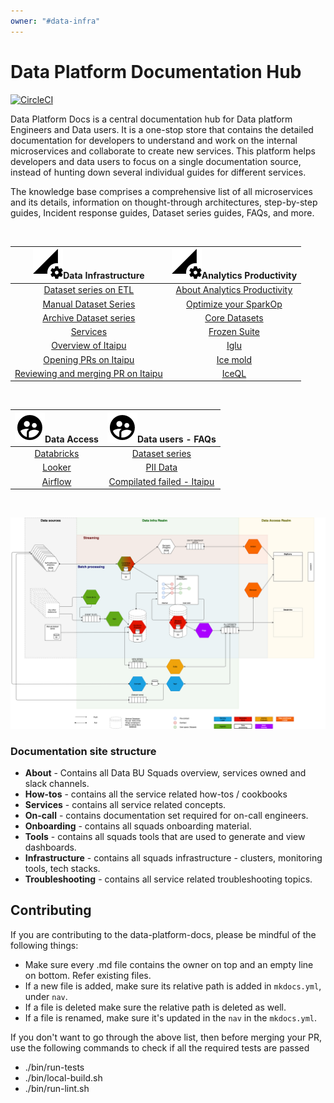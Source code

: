```yaml
---
owner: "#data-infra"
---
```


# Data Platform Documentation Hub

[![CircleCI](https://circleci.com/gh/nubank/data-platform-docs.svg?style=svg&circle-token=0d7949cdca982ceb84320b0184c1f529d52df53e)](https://circleci.com/gh/nubank/data-platform-docs)

Data Platform Docs is a central documentation hub for Data platform Engineers and Data users. It is a one-stop store that contains the detailed documentation for developers to understand and work on the internal microservices and collaborate to create new services. This platform helps developers and data users to focus on a single documentation source, instead of hunting down several individual guides for different services.

The knowledge base comprises a comprehensive list of all microservices and its details, information on thought-through architectures, step-by-step guides, Incident response guides, Dataset series guides, FAQs, and more. 

<br/>

|![](images/data-infra-icon.png)Data Infrastructure|![](images/data-infra-icon.png)Analytics Productivity|
:--------------------------------------------:|:------------------------------:
|[Dataset series on ETL](data-users/etl_users/dss-on-etl.md)|[About Analytics Productivity](https://playbooks.nubank.com.br/squads/analytics-productivity/)|
|[Manual Dataset Series](data-users/etl_users/manual_dataset_series.md)|[Optimize your SparkOp](data-users/etl_users/optimizing_your_sparkop.md)|
|[Archive Dataset series](data-users/etl_users/archived_datasets.md)|[Core Datasets](datasets/core-datasets/README.md)|
|[Services](services/data-ingestion/intro.md)|[Frozen Suite](https://docs.google.com/document/d/1tJx9ifOhscM7P4MtFifblbtDUoGTk-JqkDN9DXCqPsI/edit#heading=h.h1dr4jt5gg6g)|
|[Overview of Itaipu](services/data-processing/itaipu/itaipu.md)|[Iglu](tools/frozen_suite/iglu/README.md)|
|[Opening PRs on Itaipu](how-tos/itaipu/opening_prs.md)|[Ice mold](https://github.com/nubank/itaipu/tree/master/src/main/scala/etl/warehouse/ice_mold)|
|[Reviewing and merging PR on Itaipu](how-tos/itaipu/itaipu_reviewer.md)|[IceQL](tools/frozen_suite/iceql/README.md)|


<br/>

|![](images/data-users.png)Data Access|![](images/data-users.png)Data users - FAQs|
|:----:|:---------------------------:|
|[Databricks](tools/databricks/README.md)|[Dataset series](data-users/FAQs/dataset-series.md)|
|[Looker](tools/looker/README.md)|[PII Data](data-users/FAQs/pii-data.md)|
|[Airflow](tools/airflow.md)|[Compilated failed - Itaipu](data-users/etl_users/FAQ.md)|

<br/>

![Image of our infra](images/DataInfraArchitecture.png)

### Documentation site structure

- **About** - Contains all Data BU Squads overview, services owned and slack channels.
- **How-tos** - contains all the service related how-tos / cookbooks
- **Services** - contains all service related concepts.
- **On-call** - contains documentation set required for on-call engineers.
- **Onboarding** - contains all squads onboarding material.
- **Tools** - contains all squads tools that are used to generate and view dashboards.
- **Infrastructure** - contains all squads infrastructure - clusters, monitoring tools, tech stacks.
- **Troubleshooting** - contains all service related troubleshooting topics.


## Contributing

If you are contributing to the data-platform-docs, please be mindful of the following things:

* Make sure every .md file contains the owner on top and an empty line on bottom. Refer existing files.
* If a new file is added, make sure its relative path is added in `mkdocs.yml`, under `nav`.
* If a file is deleted make sure the relative path is deleted as well.
* If a file is renamed, make sure it's updated in the `nav` in the `mkdocs.yml`.

If you don't want to go through the above list, then before merging your PR,
use the following commands to check if all the required tests are passed

- ./bin/run-tests
- ./bin/local-build.sh
- ./bin/run-lint.sh

<!-- markdownlint-disable-file -->
